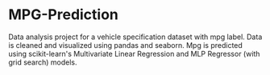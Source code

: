 # MPG-Prediction

Data analysis project for a vehicle specification dataset with mpg label. Data is cleaned and visualized using pandas and seaborn. Mpg  is predicted using scikit-learn's Multivariate Linear Regression and MLP Regressor (with grid search) models.

